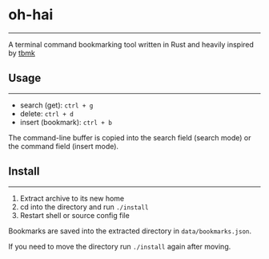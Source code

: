 # oh-hai

---
A terminal command bookmarking tool written in Rust and heavily inspired by [tbmk](https://github.com/linhx/tbmk)

## Usage

---

- search (get): `ctrl + g`
- delete: `ctrl + d`
- insert (bookmark): `ctrl + b`

The command-line buffer is copied into the search field (search mode) or the command field (insert mode).

## Install

---

1. Extract archive to its new home
2. cd into the directory and run `./install`
3. Restart shell or source config file

Bookmarks are saved into the extracted directory in `data/bookmarks.json`.

If you need to move the directory run `./install` again after moving.
